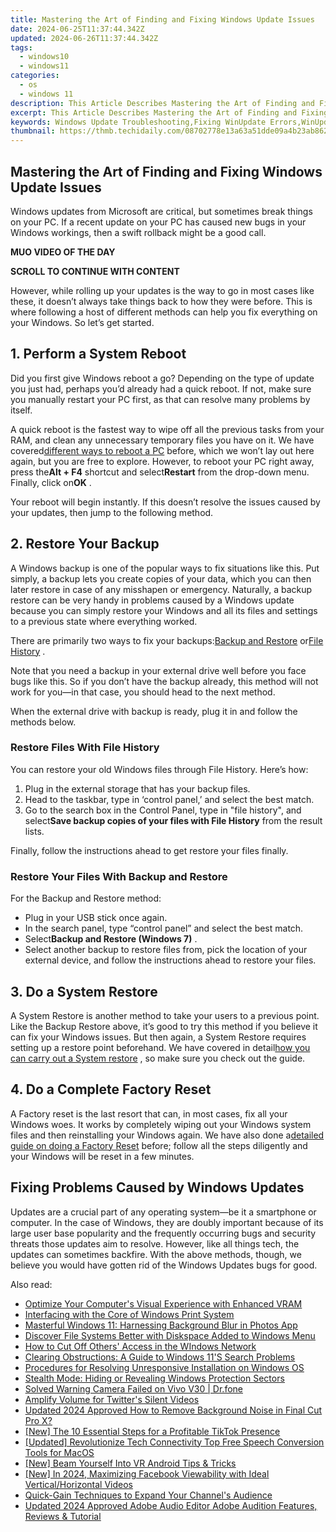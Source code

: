 ```yaml
---
title: Mastering the Art of Finding and Fixing Windows Update Issues
date: 2024-06-25T11:37:44.342Z
updated: 2024-06-26T11:37:44.342Z
tags:
  - windows10
  - windows11
categories:
  - os
  - windows 11
description: This Article Describes Mastering the Art of Finding and Fixing Windows Update Issues
excerpt: This Article Describes Mastering the Art of Finding and Fixing Windows Update Issues
keywords: Windows Update Troubleshooting,Fixing WinUpdate Errors,WinUpdate Fix Guide,Updating Windows Easy,Solve WinUpdate Problems,WinUpdate Issue Resolution,Optimizing WinUpdate Performance
thumbnail: https://thmb.techidaily.com/08702778e13a63a51dde09a4b23ab862a68808a42d3ab8c5759ae25bd6bbada4.jpg
---
```


## Mastering the Art of Finding and Fixing Windows Update Issues

 Windows updates from Microsoft are critical, but sometimes break things on your PC. If a recent update on your PC has caused new bugs in your Windows workings, then a swift rollback might be a good call.

 **MUO VIDEO OF THE DAY**

 **SCROLL TO CONTINUE WITH CONTENT**

 However, while rolling up your updates is the way to go in most cases like these, it doesn’t always take things back to how they were before. This is where following a host of different methods can help you fix everything on your Windows. So let’s get started.

## 1\. Perform a System Reboot

 Did you first give Windows reboot a go? Depending on the type of update you just had, perhaps you’d already had a quick reboot. If not, make sure you manually restart your PC first, as that can resolve many problems by itself.

 A quick reboot is the fastest way to wipe off all the previous tasks from your RAM, and clean any unnecessary temporary files you have on it. We have covered[different ways to reboot a PC](https://www.makeuseof.com/windows-restart-methods/) before, which we won’t lay out here again, but you are free to explore. However, to reboot your PC right away, press the**Alt + F4** shortcut and select**Restart** from the drop-down menu. Finally, click on**OK** .

 Your reboot will begin instantly. If this doesn’t resolve the issues caused by your updates, then jump to the following method.

## 2\. Restore Your Backup

 A Windows backup is one of the popular ways to fix situations like this. Put simply, a backup lets you create copies of your data, which you can then later restore in case of any misshapen or emergency. Naturally, a backup restore can be very handy in problems caused by a Windows update because you can simply restore your Windows and all its files and settings to a previous state where everything worked.

 There are primarily two ways to fix your backups:[Backup and Restore](https://www.makeuseof.com/tag/download-stuff-happens-the-backup-restore-guide/) or[File History](https://www.makeuseof.com/windows-file-history-guide/) .

 Note that you need a backup in your external drive well before you face bugs like this. So if you don’t have the backup already, this method will not work for you—in that case, you should head to the next method.

 When the external drive with backup is ready, plug it in and follow the methods below.

### Restore Files With File History

 You can restore your old Windows files through File History. Here’s how:

1. Plug in the external storage that has your backup files.
2. Head to the taskbar, type in ‘control panel,’ and select the best match.
3. Go to the search box in the Control Panel, type in "file history", and select**Save backup copies of your files with File History** from the result lists.

 Finally, follow the instructions ahead to get restore your files finally.

### Restore Your Files With Backup and Restore

For the Backup and Restore method:

* Plug in your USB stick once again.
* In the search panel, type “control panel” and select the best match.
* Select**Backup and Restore (Windows 7)** .
* Select another backup to restore files from, pick the location of your external device, and follow the instructions ahead to restore your files.

## 3\. Do a System Restore

 A System Restore is another method to take your users to a previous point. Like the Backup Restore above, it’s good to try this method if you believe it can fix your Windows issues. But then again, a System Restore requires setting up a restore point beforehand. We have covered in detail[how you can carry out a System restore](https://www.makeuseof.com/tag/system-restore-factory-reset-work-windows-10/) , so make sure you check out the guide.

## 4\. Do a Complete Factory Reset

 A Factory reset is the last resort that can, in most cases, fix all your Windows woes. It works by completely wiping out your Windows system files and then reinstalling your Windows again. We have also done a[detailed guide on doing a Factory Reset](https://www.makeuseof.com/tag/4-ways-factory-reset-windows-computer/) before; follow all the steps diligently and your Windows will be reset in a few minutes.

## Fixing Problems Caused by Windows Updates

 Updates are a crucial part of any operating system—be it a smartphone or computer. In the case of Windows, they are doubly important because of its large user base popularity and the frequently occurring bugs and security threats those updates aim to resolve. However, like all things tech, the updates can sometimes backfire. With the above methods, though, we believe you would have gotten rid of the Windows Updates bugs for good.


<ins class="adsbygoogle"
     style="display:block"
     data-ad-format="autorelaxed"
     data-ad-client="ca-pub-7571918770474297"
     data-ad-slot="1223367746"></ins>



<ins class="adsbygoogle"
     style="display:block"
     data-ad-client="ca-pub-7571918770474297"
     data-ad-slot="8358498916"
     data-ad-format="auto"
     data-full-width-responsive="true"></ins>

<span class="atpl-alsoreadstyle">Also read:</span>
<div><ul>
<li><a href="https://win11.techidaily.com/optimize-your-computers-visual-experience-with-enhanced-vram/"><u>Optimize Your Computer's Visual Experience with Enhanced VRAM</u></a></li>
<li><a href="https://win11.techidaily.com/interfacing-with-the-core-of-windows-print-system/"><u>Interfacing with the Core of Windows Print System</u></a></li>
<li><a href="https://win11.techidaily.com/masterful-windows-11-harnessing-background-blur-in-photos-app/"><u>Masterful Windows 11: Harnessing Background Blur in Photos App</u></a></li>
<li><a href="https://win11.techidaily.com/discover-file-systems-better-with-diskspace-added-to-windows-menu/"><u>Discover File Systems Better with Diskspace Added to Windows Menu</u></a></li>
<li><a href="https://win11.techidaily.com/how-to-cut-off-others-access-in-the-windows-network/"><u>How to Cut Off Others' Access in the WIndows Network</u></a></li>
<li><a href="https://win11.techidaily.com/clearing-obstructions-a-guide-to-windows-11s-search-problems/"><u>Clearing Obstructions: A Guide to Windows 11'S Search Problems</u></a></li>
<li><a href="https://win11.techidaily.com/procedures-for-resolving-unresponsive-installation-on-windows-os/"><u>Procedures for Resolving Unresponsive Installation on Windows OS</u></a></li>
<li><a href="https://win11.techidaily.com/stealth-mode-hiding-or-revealing-windows-protection-sectors/"><u>Stealth Mode: Hiding or Revealing Windows Protection Sectors</u></a></li>
<li><a href="https://fix-guide.techidaily.com/solved-warning-camera-failed-on-vivo-v30-drfone-by-drfone-fix-android-problems-fix-android-problems/"><u>Solved Warning Camera Failed on Vivo V30 | Dr.fone</u></a></li>
<li><a href="https://twitter-videos.techidaily.com/amplify-volume-for-twitters-silent-videos/"><u>Amplify Volume for Twitter's Silent Videos</u></a></li>
<li><a href="https://video-content-creator.techidaily.com/updated-2024-approved-how-to-remove-background-noise-in-final-cut-pro-x/"><u>Updated 2024 Approved How to Remove Background Noise in Final Cut Pro X?</u></a></li>
<li><a href="https://tiktok-clips.techidaily.com/new-the-10-essential-steps-for-a-profitable-tiktok-presence/"><u>[New] The 10 Essential Steps for a Profitable TikTok Presence</u></a></li>
<li><a href="https://extra-support.techidaily.com/updated-revolutionize-tech-connectivity-top-free-speech-conversion-tools-for-macos/"><u>[Updated] Revolutionize Tech Connectivity  Top Free Speech Conversion Tools for MacOS</u></a></li>
<li><a href="https://extra-resources.techidaily.com/new-beam-yourself-into-vr-android-tips-and-tricks/"><u>[New] Beam Yourself Into VR  Android Tips & Tricks</u></a></li>
<li><a href="https://facebook-video-content.techidaily.com/new-in-2024-maximizing-facebook-viewability-with-ideal-verticalhorizontal-videos/"><u>[New] In 2024, Maximizing Facebook Viewability with Ideal Vertical/Horizontal Videos</u></a></li>
<li><a href="https://youtube-video-recordings.techidaily.com/quick-gain-techniques-to-expand-your-channels-audience/"><u>Quick-Gain Techniques to Expand Your Channel's Audience</u></a></li>
<li><a href="https://voice-adjusting.techidaily.com/updated-2024-approved-adobe-audio-editor-adobe-audition-features-reviews-and-tutorial/"><u>Updated 2024 Approved Adobe Audio Editor Adobe Audition Features, Reviews & Tutorial</u></a></li>
</ul></div>
